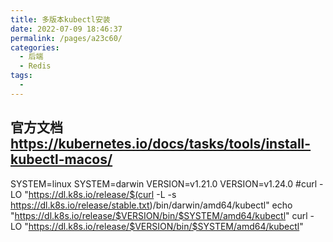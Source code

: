 ```yaml
---
title: 多版本kubectl安装
date: 2022-07-09 18:46:37
permalink: /pages/a23c60/
categories:
  - 后端
  - Redis
tags:
  - 
---
```


## 官方文档 https://kubernetes.io/docs/tasks/tools/install-kubectl-macos/


SYSTEM=linux
SYSTEM=darwin
VERSION=v1.21.0
VERSION=v1.24.0
#curl -LO "https://dl.k8s.io/release/$(curl -L -s https://dl.k8s.io/release/stable.txt)/bin/darwin/amd64/kubectl"
echo "https://dl.k8s.io/release/$VERSION/bin/$SYSTEM/amd64/kubectl"
curl -LO "https://dl.k8s.io/release/$VERSION/bin/$SYSTEM/amd64/kubectl"
   

